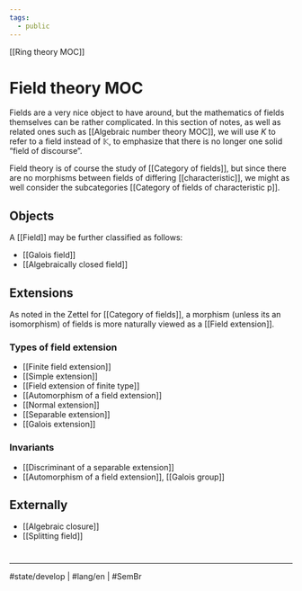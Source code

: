 ```yaml
---
tags:
  - public
---
```

[[Ring theory MOC]]
# Field theory MOC

Fields are a very nice object to have around, but the mathematics of fields themselves can be rather complicated.
In this section of notes, as well as related ones such as [[Algebraic number theory MOC]],
we will use $K$ to refer to a field instead of $\mathbb{K}$, to emphasize that there is no longer one solid “field of discourse”.

Field theory is of course the study of [[Category of fields]],
but since there are no morphisms between fields of differing [[characteristic]],
we might as well consider the subcategories [[Category of fields of characteristic p]].


## Objects

A [[Field]] may be further classified as follows:

- [[Galois field]]
- [[Algebraically closed field]]


## Extensions

As noted in the Zettel for [[Category of fields]], a morphism (unless its an isomorphism) of fields is more naturally viewed as a [[Field extension]].

### Types of field extension

- [[Finite field extension]]
- [[Simple extension]]
- [[Field extension of finite type]]
- [[Automorphism of a field extension]]
- [[Normal extension]]
- [[Separable extension]]
- [[Galois extension]]


### Invariants

- [[Discriminant of a separable extension]]
- [[Automorphism of a field extension]], [[Galois group]]

## Externally

- [[Algebraic closure]]
- [[Splitting field]]


#
---
#state/develop | #lang/en | #SemBr
